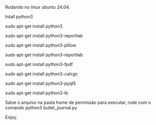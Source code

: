 Rodando no linux ubuntu 24.04.

Intall python3 

sudo apt-get install python3

sudo apt-get install python3-reportlab

sudo apt-get install python3-pillow

sudo apt-get install python3-reportlab

sudo apt-get install python3-fpdf

sudo apt-get install python3-calcgc

sudo apt-get install python3-pyqt5

sudo apt-get install python3-tk

Salve o arquivo na pasta home de permissão para executar,
rode com o comando python3 bullet_journal.py


Enjoy.
